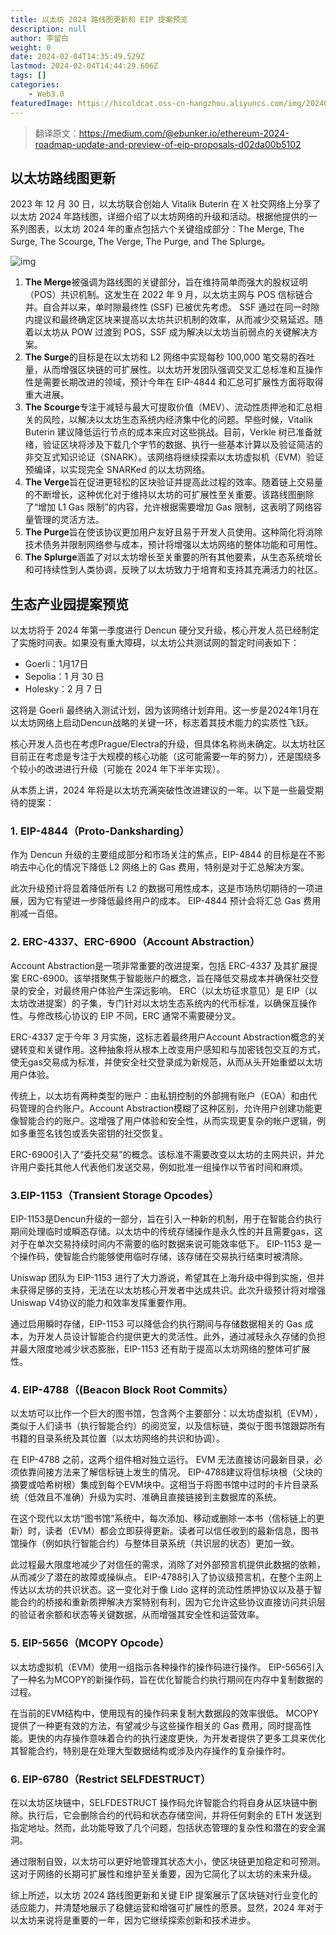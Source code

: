 ```yaml
---
title: 以太坊 2024 路线图更新和 EIP 提案预览
description: null
author: 李留白
weight: 0
date: 2024-02-04T14:35:49.529Z
lastmod: 2024-02-04T14:44:29.606Z
tags: []
categories:
    - Web3.0
featuredImage: https://hicoldcat.oss-cn-hangzhou.aliyuncs.com/img/20240204223605.png
---
```


>翻译原文：https://medium.com/@ebunker.io/ethereum-2024-roadmap-update-and-preview-of-eip-proposals-d02da00b5102

## 以太坊路线图更新

2023 年 12 月 30 日，以太坊联合创始人 Vitalik Buterin 在 X 社交网络上分享了以太坊 2024 年路线图，详细介绍了以太坊网络的升级和活动。根据他提供的一系列图表，以太坊 2024 年的重点包括六个关键组成部分：The Merge, The Surge, The Scourge, The Verge, The Purge, and The Splurge。

![img](https://hicoldcat.oss-cn-hangzhou.aliyuncs.com/img/20240204223605.png)

1. **The Merge**被强调为路线图的关键部分，旨在维持简单而强大的股权证明（POS）共识机制。这发生在 2022 年 9 月，以太坊主网与 POS 信标链合并。自合并以来，单时隙最终性 (SSF) 已被优先考虑。 SSF 通过在同一时隙内提议和最终确定区块来提高以太坊共识机制的效率，从而减少交易延迟。随着以太坊从 POW 过渡到 POS，SSF 成为解决以太坊当前弱点的关键解决方案。
2. **The Surge**的目标是在以太坊和 L2 网络中实现每秒 100,000 笔交易的吞吐量，从而增强区块链的可扩展性。以太坊开发团队强调交叉汇总标准和互操作性是需要长期改进的领域，预计今年在 EIP-4844 和汇总可扩展性方面将取得重大进展。
3. **The Scourge**专注于减轻与最大可提取价值（MEV）、流动性质押池和汇总相关的风险，以解决以太坊生态系统内经济集中化的问题。早些时候，Vitalik Buterin 建议降低运行节点的成本来应对这些挑战。目前，Verkle 树已准备就绪，验证区块将涉及下载几个字节的数据、执行一些基本计算以及验证简洁的非交互式知识论证（SNARK）。该网络将继续探索以太坊虚拟机（EVM）验证预编译，以实现完全 SNARKed 的以太坊网络。
4. **The Verge**旨在促进更轻松的区块验证并提高此过程的效率。随着链上交易量的不断增长，这种优化对于维持以太坊的可扩展性至关重要。该路线图删除了“增加 L1 Gas 限制”的内容，允许根据需要增加 Gas 限制，这表明了网络容量管理的灵活方法。
5. **The Purge**旨在使该协议更加用户友好且易于开发人员使用。这种简化将消除技术债务并限制网络参与成本，预计将增强以太坊网络的整体功能和可用性。
6. **The Splurge**涵盖了对以太坊增长至关重要的所有其他要素，从生态系统增长和可持续性到人类协调，反映了以太坊致力于培育和支持其充满活力的社区。

## 生态产业园提案预览

以太坊将于 2024 年第一季度进行 Dencun 硬分叉升级，核心开发人员已经制定了实施时间表。如果没有重大障碍，以太坊公共测试网的暂定时间表如下：

- Goerli：1月17日
- Sepolia：1 月 30 日
- Holesky：2 月 7 日

这将是 Goerli 最终纳入测试计划，因为该网络计划弃用。这一步是2024年1月在以太坊网络上启动Dencun战略的关键一环，标志着其技术能力的实质性飞跃。

核心开发人员也在考虑Prague/Electra的升级，但具体名称尚未确定。以太坊社区目前正在考虑是专注于大规模的核心功能（这可能需要一年的努力），还是围绕多个较小的改进进行升级（可能在 2024 年下半年实现）。

从本质上讲，2024 年将是以太坊充满突破性改进建议的一年。以下是一些最受期待的提案：

### 1. EIP-4844（Proto-Danksharding）

作为 Dencun 升级的主要组成部分和市场关注的焦点，EIP-4844 的目标是在不影响去中心化的情况下降低 L2 网络上的 Gas 费用，特别是对于汇总解决方案。

此次升级预计将显着降低所有 L2 的数据可用性成本，这是市场热切期待的一项进展，因为它有望进一步降低最终用户的成本。 EIP-4844 预计会将汇总 Gas 费用削减一百倍。

### 2. ERC-4337、ERC-6900（Account Abstraction）

Account Abstraction是一项非常重要的改进提案，包括 ERC-4337 及其扩展提案 ERC-6900。该举措聚焦于智能账户的概念，旨在降低交易成本并确保社交登录的安全，对最终用户体验产生深远影响。 ERC（以太坊征求意见）是 EIP（以太坊改进提案）的子集，专门针对以太坊生态系统内的代币标准，以确保互操作性。与修改核心协议的 EIP 不同，ERC 通常不需要硬分叉。

ERC-4337 定于今年 3 月实施，这标志着最终用户Account Abstraction概念的关键转变和关键作用。这种抽象将从根本上改变用户感知和与加密钱包交互的方式，使无gas交易成为标准，并使安全社交登录成为新规范，从而从头开始重塑以太坊用户体验。

传统上，以太坊有两种类型的账户：由私钥控制的外部拥有账户（EOA）和由代码管理的合约账户。Account Abstraction模糊了这种区别，允许用户创建功能更像智能合约的账户。这增强了用户体验和安全性，从而实现更复杂的帐户逻辑，例如多重签名钱包或丢失密钥的社交恢复。

ERC-6900引入了“委托交易”的概念。该标准不需要改变以太坊的主网共识，并允许用户委托其他人代表他们发送交易，例如批准一组操作以节省时间和麻烦。

### 3.EIP-1153（Transient Storage Opcodes）

EIP-1153是Dencun升级的一部分，旨在引入一种新的机制，用于在智能合约执行期间处理临时或瞬态存储。以太坊中的传统存储操作是永久性的并且需要gas，这对于在单次交易持续时间内不需要的临时数据来说可能效率低下。 EIP-1153 是一个操作码，使智能合约能够使用临时存储，该存储在交易执行结束时被清除。

Uniswap 团队为 EIP-1153 进行了大力游说，希望其在上海升级中得到实施，但并未获得足够的支持，无法在以太坊核心开发者中达成共识。此次升级预计将对增强Uniswap V4协议的能力和效率发挥重要作用。

通过启用瞬时存储，EIP-1153 可以降低合约执行期间与存储数据相关的 Gas 成本，为开发人员设计智能合约提供更大的灵活性。此外，通过减轻永久存储的负担并最大限度地减少状态膨胀，EIP-1153 还有助于提高以太坊网络的整体可扩展性。

### 4. EIP-4788（(Beacon Block Root Commits）

以太坊可以比作一个巨大的图书馆，包含两个主要部分：以太坊虚拟机（EVM），类似于人们读书（执行智能合约）的阅览室，以及信标链，类似于图书馆跟踪所有书籍的目录系统及其位置（以太坊网络的共识和协调）。

在 EIP-4788 之前，这两个组件相对独立运行。 EVM 无法直接访问最新目录，必须依靠间接方法来了解信标链上发生的情况。 EIP-4788建议将信标块根（父块的摘要或哈希树根）集成到每个EVM块中。这相当于将图书馆中过时的卡片目录系统（低效且不准确）升级为实时、准确且直接链接到主数据库的系统。

在这个现代以太坊“图书馆”系统中，每次添加、移动或删除一本书（信标链上的更新）时，读者（EVM）都会立即获得更新。读者可以信任收到的最新信息，图书馆操作（例如执行智能合约）与整体目录系统（共识层的状态）更加一致。

此过程最大限度地减少了对信任的需求，消除了对外部预言机提供此数据的依赖，从而减少了潜在的故障或操纵点。 EIP-4788引入了协议级预言机，在整个主网上传达以太坊的共识状态。这一变化对于像 Lido 这样的流动性质押协议以及基于智能合约的桥接和重新质押解决方案特别有利，因为它允许这些协议直接访问共识层的验证者余额和状态等关键数据，从而增强其安全性和运营效率。

### 5. EIP-5656（MCOPY Opcode）

以太坊虚拟机（EVM）使用一组指示各种操作的操作码进行操作。 EIP-5656引入了一种名为MCOPY的新操作码，旨在优化智能合约执行期间在内存中复制数据的过程。

在当前的EVM结构中，使用现有的操作码来复制大数据段的效率很低。 MCOPY 提供了一种更有效的方法，有望减少与这些操作相关的 Gas 费用，同时提高性能。更快的内存操作意味着合约的执行速度更快，为开发者提供了更多工具来优化其智能合约，特别是在处理大型数据结构或涉及内存操作的复杂操作时。

### 6. EIP-6780（Restrict SELFDESTRUCT）

在以太坊区块链中，SELFDESTRUCT 操作码允许智能合约将自身从区块链中删除。执行后，它会删除合约的代码和状态存储空间，并将任何剩余的 ETH 发送到指定地址。然而，此功能导致了几个问题，包括状态管理的复杂性和潜在的安全漏洞。

通过限制自毁，以太坊可以更好地管理其状态大小，使区块链更加稳定和可预测。这对于网络的长期可扩展性和维护至关重要，因为它简化了以太坊的未来升级。

综上所述，以太坊 2024 路线图更新和关键 EIP 提案展示了区块链对行业变化的适应能力，并清楚地展示了稳健运营和增强可扩展性的愿景。显然，2024 年对于以太坊来说将是重要的一年，因为它继续探索创新和技术进步。